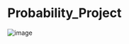 # Probability_Project

![image](https://github.com/real-ahmed/Probability_Project/assets/114264135/96eb4253-a18e-4909-b363-3f4c865748e3)
